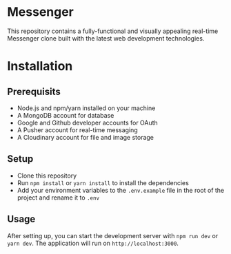 # Messenger
This repository contains a fully-functional and visually appealing real-time Messenger clone built with the latest web development technologies.

# Installation

## Prerequisits 
* Node.js and npm/yarn installed on your machine
* A MongoDB account for database
* Google and Github developer accounts for OAuth
* A Pusher account for real-time messaging
* A Cloudinary account for file and image storage

## Setup
* Clone this repository
* Run `npm install` or `yarn install` to install the dependencies
* Add your environment variables to the `.env.example` file in the root of the project and rename it to `.env`

## Usage
After setting up, you can start the development server with `npm run dev` or `yarn dev`. The application will run on `http://localhost:3000`.
